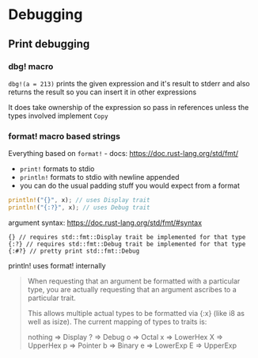 # Debugging

## Print debugging

### dbg! macro

`dbg!(a = 213)` prints the given expression and it's result to stderr and also returns the result so you can insert it in other expressions

It does take ownership of the expression so pass in references unless the types involved implement `Copy`

### format! macro based strings

Everything based on `format!` - docs: https://doc.rust-lang.org/std/fmt/

* `print!` formats to stdio
* `println!` formats to stdio with newline appended
* you can do the usual padding stuff you would expect from a format

```rust
println!("{}", x); // uses Display trait
println!("{:?}", x); // uses Debug trait
```

argument syntax: https://doc.rust-lang.org/std/fmt/#syntax

```
{} // requires std::fmt::Display trait be implemented for that type
{:?} // requires std::fmt::Debug trait be implemented for that type
{:#?} // pretty print std::fmt::Debug
```

println! uses format! internally

> When requesting that an argument be formatted with a particular type, you are
> actually requesting that an argument ascribes to a particular trait.
>
> This allows multiple actual types to be formatted via {:x} (like i8 as well
> as isize). The current mapping of types to traits is:
>
> nothing ⇒ Display
> ? ⇒ Debug
> o ⇒ Octal
> x ⇒ LowerHex
> X ⇒ UpperHex
> p ⇒ Pointer
> b ⇒ Binary
> e ⇒ LowerExp
> E ⇒ UpperExp


